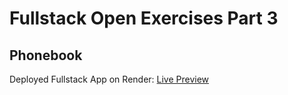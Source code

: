 # Fullstack Open Exercises Part 3

## Phonebook

Deployed Fullstack App on Render: [Live Preview](https://fullstack-open-exercises-part3-w00b.onrender.com)
